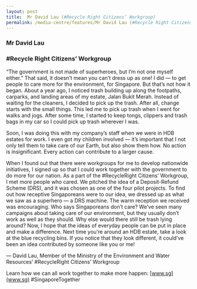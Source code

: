 ```yaml
---
layout: post
title:  Mr David Lau (#Recycle Right Citizens’ Workgroup)
permalink: /media-centre/features/Mr David Lau (#Recycle Right Citizens’ Workgroup)
---
```

### Mr David Lau 
### #Recycle Right Citizens’ Workgroup 
 
“The government is not made of superheroes, but I’m not one myself either.” That said, it doesn’t mean you can’t dress up as one! I did — to get people to care more for the environment, for Singapore. But that’s not how it began. About a year ago, I noticed trash building up along the footpaths, carparks, and landing areas of my estate, Jalan Bukit Merah. Instead of waiting for the cleaners, I decided to pick up the trash. After all, change starts with the small things. This led me to pick up trash when I went for walks and jogs. After some time, I started to keep tongs, clippers and trash bags in my car so I could pick up trash wherever I was. 
 
Soon, I was doing this with my company’s staff when we were in HDB estates for work. I even got my children involved — it’s important that I not only tell them to take care of our Earth, but also show them how. No action is insignificant. Every action can contribute to a larger cause. 

When I found out that there were workgroups for me to develop nationwide initiatives, I signed up so that I could work together with the government to do more for our nation. As a part of the #RecycleRight Citizens’ Workgroup, I met more people who cared.  We pitched the idea of a Deposit-Refund Scheme (DRS), and it was chosen as one of the four pilot projects. To find out how receptive Singaporeans were to our idea, we dressed up as what we saw as a superhero — a DRS machine. The warm reception we received was encouraging. Who says Singaporeans don’t care? We’ve seen many campaigns about taking care of our environment, but they usually don’t work as well as they should. Why else would there still be trash lying around? Now, I hope that the ideas of everyday people can be put in place and make a difference. Next time you’re around an HDB estate, take a look at the blue recycling bins. If you notice that they look different, it could’ve been an idea contributed by someone like you or me! 
 
 — David Lau, Member of the Ministry of the Environment and Water Resources’ #RecycleRight Citizens’ Workgroup 
 
  Learn how we can all work together to make more happen: [www.sg](www.sg) #SingaporeTogether

